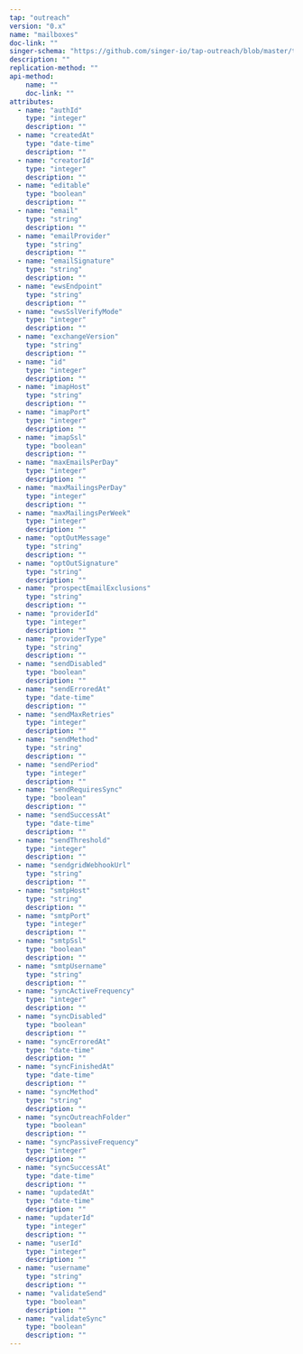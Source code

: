 ```yaml
---
tap: "outreach"
version: "0.x"
name: "mailboxes"
doc-link: ""
singer-schema: "https://github.com/singer-io/tap-outreach/blob/master/tap_outreach/schemas/mailboxes.json"
description: ""
replication-method: ""
api-method:
    name: ""
    doc-link: ""
attributes:
  - name: "authId"
    type: "integer"
    description: ""
  - name: "createdAt"
    type: "date-time"
    description: ""
  - name: "creatorId"
    type: "integer"
    description: ""
  - name: "editable"
    type: "boolean"
    description: ""
  - name: "email"
    type: "string"
    description: ""
  - name: "emailProvider"
    type: "string"
    description: ""
  - name: "emailSignature"
    type: "string"
    description: ""
  - name: "ewsEndpoint"
    type: "string"
    description: ""
  - name: "ewsSslVerifyMode"
    type: "integer"
    description: ""
  - name: "exchangeVersion"
    type: "string"
    description: ""
  - name: "id"
    type: "integer"
    description: ""
  - name: "imapHost"
    type: "string"
    description: ""
  - name: "imapPort"
    type: "integer"
    description: ""
  - name: "imapSsl"
    type: "boolean"
    description: ""
  - name: "maxEmailsPerDay"
    type: "integer"
    description: ""
  - name: "maxMailingsPerDay"
    type: "integer"
    description: ""
  - name: "maxMailingsPerWeek"
    type: "integer"
    description: ""
  - name: "optOutMessage"
    type: "string"
    description: ""
  - name: "optOutSignature"
    type: "string"
    description: ""
  - name: "prospectEmailExclusions"
    type: "string"
    description: ""
  - name: "providerId"
    type: "integer"
    description: ""
  - name: "providerType"
    type: "string"
    description: ""
  - name: "sendDisabled"
    type: "boolean"
    description: ""
  - name: "sendErroredAt"
    type: "date-time"
    description: ""
  - name: "sendMaxRetries"
    type: "integer"
    description: ""
  - name: "sendMethod"
    type: "string"
    description: ""
  - name: "sendPeriod"
    type: "integer"
    description: ""
  - name: "sendRequiresSync"
    type: "boolean"
    description: ""
  - name: "sendSuccessAt"
    type: "date-time"
    description: ""
  - name: "sendThreshold"
    type: "integer"
    description: ""
  - name: "sendgridWebhookUrl"
    type: "string"
    description: ""
  - name: "smtpHost"
    type: "string"
    description: ""
  - name: "smtpPort"
    type: "integer"
    description: ""
  - name: "smtpSsl"
    type: "boolean"
    description: ""
  - name: "smtpUsername"
    type: "string"
    description: ""
  - name: "syncActiveFrequency"
    type: "integer"
    description: ""
  - name: "syncDisabled"
    type: "boolean"
    description: ""
  - name: "syncErroredAt"
    type: "date-time"
    description: ""
  - name: "syncFinishedAt"
    type: "date-time"
    description: ""
  - name: "syncMethod"
    type: "string"
    description: ""
  - name: "syncOutreachFolder"
    type: "boolean"
    description: ""
  - name: "syncPassiveFrequency"
    type: "integer"
    description: ""
  - name: "syncSuccessAt"
    type: "date-time"
    description: ""
  - name: "updatedAt"
    type: "date-time"
    description: ""
  - name: "updaterId"
    type: "integer"
    description: ""
  - name: "userId"
    type: "integer"
    description: ""
  - name: "username"
    type: "string"
    description: ""
  - name: "validateSend"
    type: "boolean"
    description: ""
  - name: "validateSync"
    type: "boolean"
    description: ""
---
```

